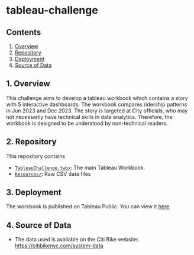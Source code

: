 # tableau-challenge

## Contents
1. [Overview](#1-overview)
2. [Repository](#2-repository)
3. [Deployment](#3-deployment)
4. [Source of Data](#4-source-of-data)

## 1. Overview
This challenge aims to develop a tableau workbook which contains a story with 5 interactive dashboards. The workbook compares ridership patterns in Jun 2023 and Dec 2023. The story is targeted at City officials, who may not necessarily have technical skills in data analytics. Therefore, the workbook is designed to be understood by non-technical readers.


## 2. Repository
This repository contains
- [`TableauChallenge.twbx`](TableauChallenge.twbx): The main Tableau Workbook.
- [`Resources/`](Resources/): Raw CSV data files


## 3. Deployment
The workbook is published on Tableau Public. You can view it [here](https://public.tableau.com/app/profile/bernard.tse2794/viz/TableauChallenge_17129597717470/Story).


## 4. Source of Data
- The data used is available on the Citi Bike website: https://citibikenyc.com/system-data
